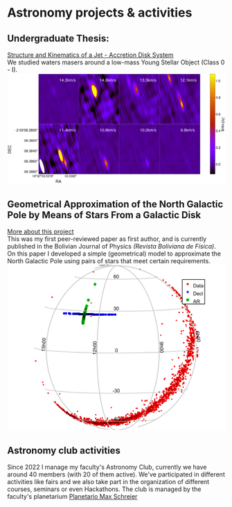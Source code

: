# Astronomy projects & activities

## Undergraduate Thesis:
[Structure and Kinematics of a Jet -  Accretion Disk System](/thesis)
<br>
We studied waters masers around a low-mass Young Stellar Object (Class 0 - I).
<img src="images/matrix.png?raw=true"/>

## Geometrical Approximation of the North Galactic Pole by Means of Stars From a Galactic Disk
[More about this project](/rbfpaper)
<br>
This was my first peer-reviewed paper as first author, and is currently published in the Bolivian Journal of Physics <i>(Revista Boliviana de Física)</i>. On this paper I developed a simple (geometrical) model to approximate the North Galactic Pole using pairs of stars that meet certain requirements. 
<img src="images/paper_fig.png?raw=true"/>

## Astronomy club activities
Since 2022 I manage my faculty's Astronomy Club, currently we have around 40 members (with 20 of them active). We've participated in different activities like fairs and we also take part in the organization of different courses, seminars or even Hackathons. The club is managed by the faculty's planetarium <a href="http://planetario.umsa.bo">Planetario Max Schreier</a>
